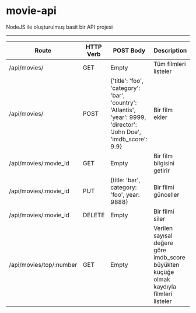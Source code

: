 # movie-api

NodeJS ile oluşturulmuş basit bir API projesi
<hr>
<table>
    <thead>
        <tr>
            <th>Route</th>
            <th>HTTP Verb</th>
            <th>POST Body</th>
            <th>Description</th>
        </tr>
    </thead>
    <tbody>
        <tr>
            <td>/api/movies/</td>
            <td>GET</td>
            <td>Empty</td>
            <td>Tüm filmleri listeler</td>
        </tr>
        <tr>
            <td>/api/movies/</td>
            <td>POST</td>
            <td>{'title': 'foo', 'category': 'bar', 'country': 'Atlantis', 'year': 9999, 'director': 'John Doe', 'imdb_score': 9.9}</td>
            <td>Bir film ekler</td>
        </tr>
        <tr>
            <td>/api/movies/:movie_id</td>
            <td>GET</td>
            <td>Empty</td>
            <td>Bir film bilgisini getirir</td>
        </tr>
        <tr>
            <td>/api/movies/:movie_id</td>
            <td>PUT</td>
            <td>{title: 'bar', category: 'foo', year: 9888}</td>
            <td>Bir filmi günceller</td>
        </tr>
        <tr>
            <td>/api/movies/:movie_id</td>
            <td>DELETE</td>
            <td>Empty</td>
            <td>Bir filmi siler</td>
        </tr>
        <tr>
            <td>/api/movies/top/:number</td>
            <td>GET</td>
            <td>Empty</td>
            <td>Verilen sayısal değere göre imdb_score büyükten küçüğe olmak kaydıyla filmleri listeler</td>
        </tr>
    </tbody>
</table>
